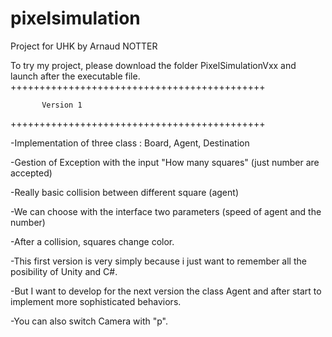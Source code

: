 # pixelsimulation
Project for UHK by Arnaud NOTTER

To try my project, please download the folder PixelSimulationVxx and launch after the executable file. 
++++++++++++++++++++++++++++++++++++++++++++
           
           Version 1
++++++++++++++++++++++++++++++++++++++++++++

-Implementation of three class : Board, Agent, Destination

-Gestion of Exception with the input "How many squares" (just number are accepted)

-Really basic collision between different square (agent)

-We can choose with the interface two parameters (speed of agent and the number)

-After a collision, squares change color.

-This first version is very simply because i just want to remember all the posibility of Unity and C#.

-But I want to develop for the next version the class Agent and after start to implement more sophisticated behaviors.

-You can also switch Camera with "p".


